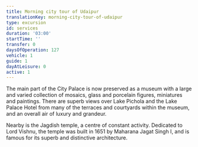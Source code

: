 ```yaml
---
title: Morning city tour of Udaipur
translationKey: morning-city-tour-of-udaipur
type: excursion
id: services
duration: '03:00'
startTime: ''
transfer: 0
daysOfOperation: 127
vehicle: 1
guide: 1
dayAtLeisure: 0
active: 1
---
```

The main part of the City Palace is now preserved as a museum with a large and varied collection of mosaics, glass and porcelain figures, miniatures and paintings. There are superb views over Lake Pichola and the Lake Palace Hotel from many of the terraces and courtyards within the museum, and an overall air of luxury and grandeur.     


Nearby is the Jagdish temple, a centre of constant activity. Dedicated to Lord Vishnu, the temple was built in 1651 by Maharana Jagat Singh I, and is famous for its superb and distinctive architecture.